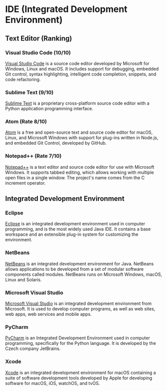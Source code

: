 # IDE (Integrated Development Environment)

## Text Editor (Ranking)

### Visual Studio Code (10/10)

[Visual Studio Code](https://code.visualstudio.com/) is a source code editor developed by Microsoft for Windows, Linux and macOS. It includes support for debugging, embedded Git control, syntax highlighting, intelligent code completion, snippets, and code refactoring.

### Sublime Text (9/10)

[Sublime Text](https://www.sublimetext.com/) is a proprietary cross-platform source code editor with a Python application programming interface.

### Atom (Rate 8/10)

[Atom](https://atom.io/) is a free and open-source text and source code editor for macOS, Linux, and Microsoft Windows with support for plug-ins written in Node.js, and embedded Git Control, developed by GitHub.

### Notepad++ (Rate 7/10)

[Notepad++](https://notepad-plus-plus.org/) is a text editor and source code editor for use with Microsoft Windows. It supports tabbed editing, which allows working with multiple open files in a single window. The project's name comes from the C increment operator.

## Integrated Development Environment

### Eclipse

[Eclipse](https://www.eclipse.org/) is an integrated development environment used in computer programming, and is the most widely used Java IDE. It contains a base workspace and an extensible plug-in system for customizing the environment.

### NetBeans

[NetBeans](https://netbeans.org/) is an integrated development environment for Java. NetBeans allows applications to be developed from a set of modular software components called modules. NetBeans runs on Microsoft Windows, macOS, Linux and Solaris.

### Microsoft Visual Studio

[Microsoft Visual Studio](https://www.visualstudio.com/) is an integrated development environment from Microsoft. It is used to develop computer programs, as well as web sites, web apps, web services and mobile apps.

### PyCharm

[PyCharm](https://www.jetbrains.com/pycharm/) is an Integrated Development Environment used in computer programming, specifically for the Python language. It is developed by the Czech company JetBrains.

### Xcode

[Xcode](https://developer.apple.com/xcode/) is an integrated development environment for macOS containing a suite of software development tools developed by Apple for developing software for macOS, iOS, watchOS, and tvOS.